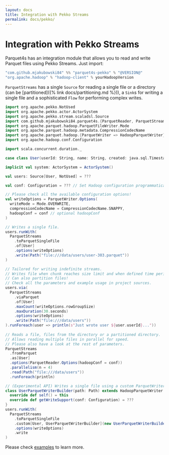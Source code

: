 ```yaml
---
layout: docs
title: Integration with Pekko Streams
permalink: docs/pekko/
---
```


# Integration with Pekko Streams

Parquet4s has an integration module that allows you to read and write Parquet files using Pekko Streams. Just import:

```scala
"com.github.mjakubowski84" %% "parquet4s-pekko" % "@VERSION@"
"org.apache.hadoop" % "hadoop-client" % yourHadoopVersion
```

`ParquetStreams` has a single `Source` for reading a single file or a directory (can be [partitioned]({% link docs/partitioning.md %})), a `Sink`s for writing a single file and a sophisticated `Flow` for performing complex writes.

```scala
import org.apache.pekko.NotUsed
import org.apache.pekko.actor.ActorSystem
import org.apache.pekko.stream.scaladsl.Source
import com.github.mjakubowski84.parquet4s.{ParquetReader, ParquetStreams, ParquetWriter, Path}
import org.apache.parquet.hadoop.ParquetFileWriter.Mode
import org.apache.parquet.hadoop.metadata.CompressionCodecName
import org.apache.parquet.hadoop.{ParquetWriter => HadoopParquetWriter}
import org.apache.hadoop.conf.Configuration

import scala.concurrent.duration._

case class User(userId: String, name: String, created: java.sql.Timestamp)

implicit val system: ActorSystem = ActorSystem()

val users: Source[User, NotUsed] = ???

val conf: Configuration = ??? // Set Hadoop configuration programmatically

// Please check all the available configuration options!
val writeOptions = ParquetWriter.Options(
  writeMode = Mode.OVERWRITE,
  compressionCodecName = CompressionCodecName.SNAPPY,
  hadoopConf = conf // optional hadoopConf
)

// Writes a single file.
users.runWith(
  ParquetStreams
    .toParquetSingleFile
    .of[User]
    .options(writeOptions)
    .write(Path("file:///data/users/user-303.parquet"))
)

// Tailored for writing indefinite streams.
// Writes file when chunk reaches size limit and when defined time period elapses.
// Can also partition files!
// Check all the parameters and example usage in project sources.
users.via(
  ParquetStreams
    .viaParquet
    .of[User]
    .maxCount(writeOptions.rowGroupSize)
    .maxDuration(30.seconds)
    .options(writeOptions)
    .write(Path("file:///data/users"))
).runForeach(user => println(s"Just wrote user ${user.userId}..."))
  
// Reads a file, files from the directory or a partitioned directory.
// Allows reading multiple files in parallel for speed.
// Please also have a look at the rest of parameters.
ParquetStreams
  .fromParquet
  .as[User]
  .options(ParquetReader.Options(hadoopConf = conf))
  .parallelism(n = 4)
  .read(Path("file:///data/users"))
  .runForeach(println)

// (Experimental API) Writes a single file using a custom ParquetWriter.
class UserParquetWriterBuilder(path: Path) extends HadoopParquetWriter.Builder[User, UserParquetWriterBuilder](path.toHadoop) {
  override def self() = this
  override def getWriteSupport(conf: Configuration) = ???
}
users.runWith(
  ParquetStreams
    .toParquetSingleFile
    .custom[User, UserParquetWriterBuilder](new UserParquetWriterBuilder(Path("file:///data/users/custom.parquet")))
    .options(writeOptions)
    .write
)

```

Please check [examples](https://github.com/mjakubowski84/parquet4s/tree/master/examples/src/main/scala/com/github/mjakubowski84/parquet4s/akkaPekko) to learn more.
